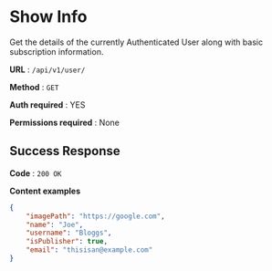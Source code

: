 # Show Info

Get the details of the currently Authenticated User along with basic
subscription information.

**URL** : `/api/v1/user/`

**Method** : `GET`

**Auth required** : YES

**Permissions required** : None

## Success Response

**Code** : `200 OK`

**Content examples**

```json
{
    "imagePath": "https://google.com",
    "name": "Joe",
    "username": "Bloggs",
    "isPublisher": true,
    "email": "thisisan@example.com"
}
```